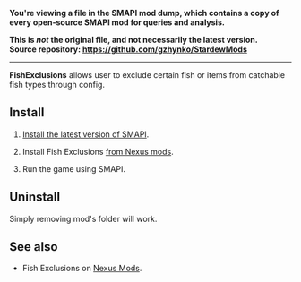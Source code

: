 **You're viewing a file in the SMAPI mod dump, which contains a copy of every open-source SMAPI mod
for queries and analysis.**

**This is _not_ the original file, and not necessarily the latest version.**  
**Source repository: https://github.com/gzhynko/StardewMods**

----

**FishExclusions** allows user to exclude certain fish or items from catchable fish types through config.

## Install
1. [Install the latest version of SMAPI](https://smapi.io/).

2. Install Fish Exclusions [from Nexus mods](https://www.nexusmods.com/stardewvalley/mods/7782).

3. Run the game using SMAPI.

## Uninstall
Simply removing mod's folder will work.

## See also

- Fish Exclusions on [Nexus Mods](https://www.nexusmods.com/stardewvalley/mods/7782).
